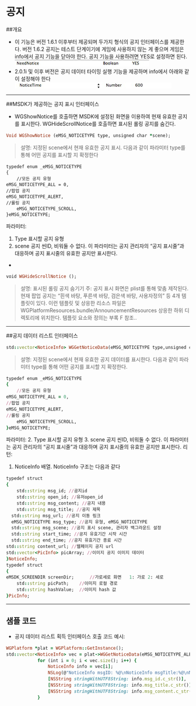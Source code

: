 ﻿공지
===

##개요
 - 이 기능은 버전 1.6.1 이후부터 제공되며 두가지 형식의 공지 인터페이스를 제공한다. 버전 1.6.2 공지는 테스트 단계이기에 게임에 사용하지 않는 게 좋으며 게임은 info에서 공지 기능을 닫아야 한다. 공지 기능을 사용하려면 YES로 설정하면 된다.
![Alt text](./Announcement1.png)
 - 2.0.1i 및 이후 버전은 공지 데이터 타이밍 실행 기능을 제공하며 info에서 아래와 같이 설정해야 한다
![Alt text](./Announcement2.png)
---

##MSDK가 제공하는 공지 표시 인터페이스
 - WGShowNotice를 호출하면 MSDK에 설정된 화면을 이용하여 현재 유효한 공지를 표시한다. WGHideScrollNotice를 호출하면 표시된 롤링 공지를 숨긴다.
```ruby
Void WGShowNotice (eMSG_NOTICETYPE type, unsigned char *scene);
```
>설명: 지정된 scene에서 현재 유효한 공지 표시. 다음과 같이 파라미터 type를 통해 어떤 공지를 표시할 지 확정한다
```
typedef enum _eMSG_NOTICETYPE
{
	//모든 공지 유형
eMSG_NOTICETYPE_ALL = 0,
//팝업 공지
eMSG_NOTICETYPE_ALERT,
//롤링 공지
    eMSG_NOTICETYPE_SCROLL,
}eMSG_NOTICETYPE;
```
파라미터: 
1. Type 표시할 공지 유형
2. scene 공지 씬ID, 비워둘 수 없다. 이 파라미터는 공지 관리자의 “공지 표시줄”과 대응하며 공지 표시줄의 유효한 공지만 표시한다.
 - 
```ruby
void WGHideScrollNotice ();
```
>설명: 표시된 롤링 공지 숨기기
주: 공지 표시 화면은 plist를 통해 맞춤 제작된다. 현재 팝업 공지는 “흰색 바탕, 푸른색 바탕, 검은색 바탕, 사용자정의” 등 4개 템플릿이 있다. 이런 템플릿 및 상응한 리소스 파일은WGPlatformResources.bundle/AnnouncementResources 상응한 하위 디렉토리에 위치한다. 템플릿 요소와 정의는 부록 F 참조..
---

##공지 데이터 리스트 인터페이스
```ruby
std::vector<NoticeInfo> WGGetNoticeData(eMSG_NOTICETYPE type,unsigned char *scene);
```
>설명: 지정된 scene에서 현재 유효한 공지 데이터를 표시한다. 다음과 같이 파라미터 type를 통해 어떤 공지를 표시할 지 확정한다.
```ruby
typedef enum _eMSG_NOTICETYPE
{
	//모든 공지 유형
eMSG_NOTICETYPE_ALL = 0,
//팝업 공지
eMSG_NOTICETYPE_ALERT,
//롤링 공지
    eMSG_NOTICETYPE_SCROLL,
}eMSG_NOTICETYPE;
```
파라미터:
2. Type 표시할 공지 유형
3. scene 공지 씬ID, 비워둘 수 없다. 이 파라미터는 공지 관리자의 “공지 표시줄”과 대응하며 공지 표시줄의 유효한 공지만 표시한다.
리턴:
1. NoticeInfo 배열. NoticeInfo 구조는 다음과 같다
```ruby
typedef struct
{
    std::string msg_id; //공지id
    std::string open_id; //유저open_id
    std::string msg_content; //공지 내용
    std::string msg_title; //공지 제목
  std::string msg_url; //공지 이동 링크
  eMSG_NOTICETYPE msg_type; //공지 유형, eMSG_NOTICETYPE
  std::string msg_scene; //공지 표시 scene, 관리자 백그라운드 설정
  std::string start_time; //공지 유효기간 시작 시간
  std::string end_time; //공지 유효기간 종료 시간
std::string content_url; //웹페이지 공지 url
std::vector<PicInfo> picArray; //이미지 공지 이미지 데이터
}NoticeInfo; 
typedef struct
{
eMSDK_SCREENDIR screenDir;      //가로세로 화면   1: 가로 2: 세로
    std::string picPath;    //이미지 로컬 경로
    std::string hashValue;  //이미지 hash 값
}PicInfo; 
```

---

## 샘플 코드
 - 공지 데이터 리스트 획득 인터페이스 호출 코드 예시:
```ruby
WGPlatform *plat = WGPlatform::GetInstance();
std::vector<NoticeInfo> vec = plat->WGGetNoticeData(eMSG_NOTICETYPE_ALERT, (unsigned char *)[scene UTF8String]);
            for (int i = 0; i < vec.size(); i++) {
                NoticeInfo info = vec[i];
                NSLog(@"NoticeInfo msgID: %@\nNoticeInfo msgTitle:%@\nNoticeInfo msgContent:%@",
                [NSString stringWithUTF8String: info.msg_id.c_str()],
                [NSString stringWithUTF8String: info.msg_title.c_str()],
                [NSString stringWithUTF8String: info.msg_content.c_str()]);
            }
```
